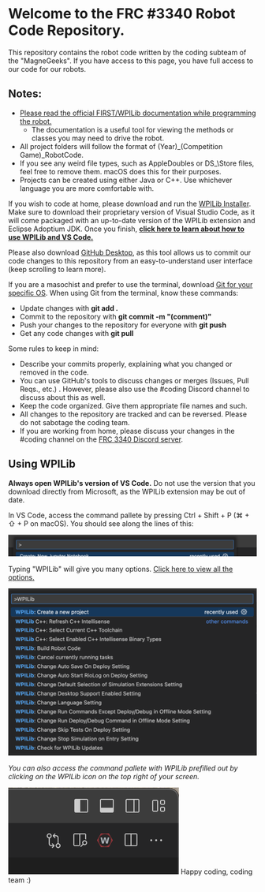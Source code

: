 # Welcome to the FRC #3340 Robot Code Repository.

This repository contains the robot code written by the coding subteam of the "MagneGeeks".
If you have access to this page, you have full access to our code for our robots.

## Notes:

- [Please read the official FIRST/WPILib documentation while programming the robot.](https://docs.wpilib.org/en/stable/index.html)
  - The documentation is a useful tool for viewing the methods or classes you may need to drive the robot.
- All project folders will follow the format of \(Year)\_\(Competition Game)\_RobotCode.
- If you see any weird file types, such as AppleDoubles or DS\_\Store files, feel free to remove them. macOS does this for their purposes.
- Projects can be created using either Java or C++. Use whichever language you are more comfortable with.

If you wish to code at home, please download and run the [WPILib Installer](https://docs.wpilib.org/en/stable/docs/zero-to-robot/step-2/index.html). Make sure to download their proprietary version of Visual Studio Code, as it will come packaged with an up-to-date version of the WPILib extension and Eclipse Adoptium JDK. Once you finish, **[click here to learn about how to use WPILib and VS Code.](https://github.com/AllTheSquares/frc-3340#using-wpilib)**

Please also download [GitHub Desktop](https://desktop.github.com/), as this tool allows us to commit our code changes to this repository from an easy-to-understand user interface (keep scrolling to learn more).

If you are a masochist and prefer to use the terminal, download [Git for your specific OS](https://git-scm.com/downloads).
When using Git from the terminal, know these commands:

- Update changes with **git add .**
- Commit to the repository with **git commit -m "(comment)"**
- Push your changes to the repository for everyone with **git push**
- Get any code changes with **git pull**

Some rules to keep in mind:

- Describe your commits properly, explaining what you changed or removed in the code.
- You can use GitHub's tools to discuss changes or merges (Issues, Pull Reqs., etc.) . However, please also use the #coding Discord channel to discuss about this as well.
- Keep the code organized. Give them appropriate file names and such.
- All changes to the repository are tracked and can be reversed. Please do not sabotage the coding team.
- If you are working from home, please discuss your changes in the #coding channel on the [FRC 3340 Discord server](https://discord.gg/8gNydQ4pcF).

## Using WPILib

**Always open WPILib's version of VS Code.** Do not use the version that you download directly from Microsoft, as the WPILib extension may be out of date.

In VS Code, access the command pallete by pressing Ctrl + Shift + P (⌘ + ⇧ + P on macOS). You should see along the lines of this:

![VS Code Command Pallete](./ImagesForReadMe/CommandPallete.png)

Typing "WPILib" will give you many options. [Click here to view all the options.](https://docs.wpilib.org/en/stable/docs/software/vscode-overview/wpilib-commands-vscode.html)

![VS Code Command Pallete](./ImagesForReadMe/WPILibCommandPallete.png)

_You can also access the command pallete with WPILib prefilled out by clicking on the WPILib icon on the top right of your screen._

![WPILib Extension Shortcut](./ImagesForReadMe/WPILibExtensionButton.png)
Happy coding, coding team :)

